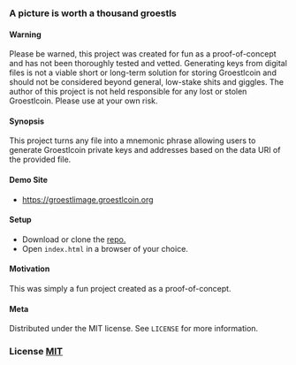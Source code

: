 ### A picture is worth a thousand groestls

#### Warning
Please be warned, this project was created for fun as a proof-of-concept and has not been thoroughly tested and vetted. Generating keys from digital files is not a viable short or long-term solution for storing Groestlcoin and should not be considered beyond general, low-stake shits and giggles. The author of this project is not held responsible for any lost or stolen Groestlcoin. Please use at your own risk.

#### Synopsis
This project turns any file into a mnemonic phrase allowing users to generate Groestlcoin private keys and addresses based on the data URI of the provided file.

#### Demo Site
- https://groestlimage.groestlcoin.org

#### Setup
- Download or clone the [repo.](https://github.com/Groestlcoin/groestlimage)
- Open `index.html` in a browser of your choice.

#### Motivation
This was simply a fun project created as a proof-of-concept.

#### Meta
Distributed under the MIT license. See ``LICENSE`` for more information.

### License [MIT](https://github.com/Groestlcoin/groestlimage/blob/master/LICENSE)
